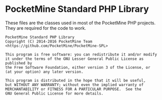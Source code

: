 # PocketMine Standard PHP Library
These files are the classes used in most of the PocketMine PHP projects.
They are required for the code to work.


	PocketMine Standard PHP Library
	Copyright (C) 2014-2016 PocketMine Team <https://github.com/PocketMine/PocketMine-SPL>

	This program is free software: you can redistribute it and/or modify
	it under the terms of the GNU Lesser General Public License as published by
	the Free Software Foundation, either version 3 of the License, or
	(at your option) any later version.

	This program is distributed in the hope that it will be useful,
	but WITHOUT ANY WARRANTY; without even the implied warranty of
	MERCHANTABILITY or FITNESS FOR A PARTICULAR PURPOSE.  See the
	GNU General Public License for more details.